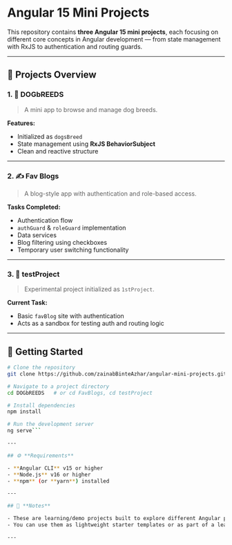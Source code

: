 # Angular 15 Mini Projects

This repository contains **three Angular 15 mini projects**, each focusing on different core concepts in Angular development — from state management with RxJS to authentication and routing guards.

---

## 📁 Projects Overview

### 1. 🐶 DOGbREEDS

> A mini app to browse and manage dog breeds.

**Features:**
- Initialized as `dogsBreed`
- State management using **RxJS BehaviorSubject**
- Clean and reactive structure

---

### 2. ✍️ Fav Blogs

> A blog-style app with authentication and role-based access.

**Tasks Completed:**
- Authentication flow
- `authGuard` & `roleGuard` implementation
- Data services
- Blog filtering using checkboxes
- Temporary user switching functionality

---

### 3. 🧪 testProject

> Experimental project initialized as `1stProject`.

**Current Task:**
- Basic `favBlog` site with authentication
- Acts as a sandbox for testing auth and routing logic

---

## 🚀 Getting Started

```bash
# Clone the repository
git clone https://github.com/zainabBinteAzhar/angular-mini-projects.git

# Navigate to a project directory
cd DOGbREEDS   # or cd FavBlogs, cd testProject

# Install dependencies
npm install

# Run the development server
ng serve```

---

## ⚙️ **Requirements**

- **Angular CLI** v15 or higher  
- **Node.js** v16 or higher  
- **npm** (or **yarn**) installed  

---

## 📝 **Notes**

- These are learning/demo projects built to explore different Angular patterns.  
- You can use them as lightweight starter templates or as part of a learning journey.  

---

